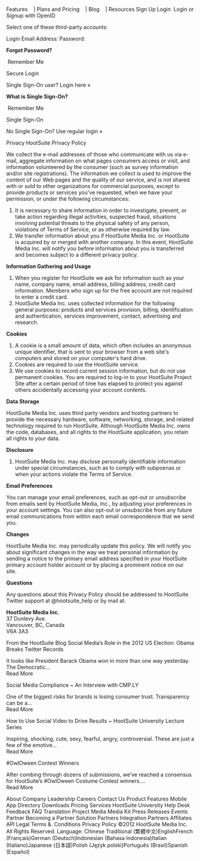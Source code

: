 Features    | Plans and Pricing    | Blog    | Resources Sign Up Login  Login or Signup with OpenID

Select one of these third-party accounts:

Login Email Address: Password:

**Forgot Password?**

 Remember Me

Secure Login

Single Sign-On user? Login here »

**What is Single Sign-On?**

 Remember Me

Single Sign-On

No Single Sign-On? Use regular login »

Privacy HootSuite Privacy Policy

We collect the e-mail addresses of those who communicate with us via e-mail, aggregate information on what pages consumers access or visit, and information volunteered by the consumer (such as survey information and/or site registrations). The information we collect is used to improve the content of our Web pages and the quality of our service, and is not shared with or sold to other organizations for commercial purposes, except to provide products or services you've requested, when we have your permission, or under the following circumstances:

1.  It is necessary to share information in order to investigate, prevent, or take action regarding illegal activities, suspected fraud, situations involving potential threats to the physical safety of any person, violations of Terms of Service, or as otherwise required by law.
2.  We transfer information about you if HootSuite Media Inc. or HootSuite is acquired by or merged with another company. In this event, HootSuite Media Inc. will notify you before information about you is transferred and becomes subject to a different privacy policy.

**Information Gathering and Usage**

1.  When you register for HootSuite we ask for information such as your name, company name, email address, billing address, credit card information. Members who sign up for the free account are not required to enter a credit card.
2.  HootSuite Media Inc. uses collected information for the following general purposes: products and services provision, billing, identification and authentication, services improvement, contact, advertising and research.

**Cookies**

1.  A cookie is a small amount of data, which often includes an anonymous unique identifier, that is sent to your browser from a web site's computers and stored on your computer's hard drive.
2.  Cookies are required to use the HootSuite service.
3.  We use cookies to record current session information, but do not use permanent cookies. You are required to log-in to your HootSuite Project Site after a certain period of time has elapsed to protect you against others accidentally accessing your account contents.

**Data Storage**

HootSuite Media Inc. uses third party vendors and hosting partners to provide the necessary hardware, software, networking, storage, and related technology required to run HootSuite. Although HootSuite Media Inc. owns the code, databases, and all rights to the HootSuite application, you retain all rights to your data.

**Disclosure**

1.  HootSuite Media Inc. may disclose personally identifiable information under special circumstances, such as to comply with subpoenas or when your actions violate the Terms of Service.

**Email Preferences**

You can manage your email preferences, such as opt-out or unsubscribe from emails sent by HootSuite Media, Inc., by adjusting your preferences in your account settings. You can also opt-out or unsubscribe from any future email communications from within each email correspondence that we send you.

**Changes**

HootSuite Media Inc. may periodically update this policy. We will notify you about significant changes in the way we treat personal information by sending a notice to the primary email address specified in your HootSuite primary account holder account or by placing a prominent notice on our site.

**Questions**

Any questions about this Privacy Policy should be addressed to HootSuite Twitter support at @hootsuite\_help or by mail at:

**HootSuite Media Inc.**  
37 Dunlevy Ave.  
Vancouver, BC, Canada  
V6A 3A3

From the HootSuite Blog Social Media’s Role in the 2012 US Election: Obama Breaks Twitter Records

It looks like President Barack Obama won in more than one way yesterday. The Democratic...  
Read More

Social Media Compliance ~ An Interview with CMP.LY

One of the biggest risks for brands is losing consumer trust. Transparency can be a...  
Read More

How to Use Social Video to Drive Results ~ HootSuite University Lecture Series

Inspiring, shocking, cute, sexy, fearful, angry, controversial. These are just a few of the emotive...  
Read More

#OwlOween Contest Winners

After combing through dozens of submissions, we’ve reached a consensus for HootSuite’s #OwlOween Costume Contest winners....  
Read More

About Company Leadership Careers Contact Us Product Features Mobile App Directory Downloads Pricing Services HootSuite University Help Desk Feedback FAQ Translation Project Media Media Kit Press Releases Events Partner Becoming a Partner Solution Partners Integration Partners Affiliates API Legal Terms &. Conditions Privacy Policy ©2012 HootSuite Media Inc. All Rights Reserved. Language: Chinese Traditional (繁體中文)EnglishFrench (Français)German (Deutsch)Indonesian (Bahasa Indonesia)Italian (Italiano)Japanese (日本語)Polish (Język polski)Português (Brasil)Spanish (Español)